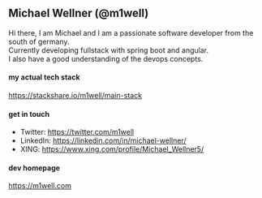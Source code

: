 ## Michael Wellner (@m1well)
Hi there, I am Michael and I am a passionate software developer from the south of germany.   
Currently developing fullstack with spring boot and angular.   
I also have a good understanding of the devops concepts.   

#### my actual tech stack
https://stackshare.io/m1well/main-stack


#### get in touch
* Twitter: https://twitter.com/m1well
* LinkedIn: https://linkedin.com/in/michael-wellner/
* XING: https://www.xing.com/profile/Michael_Wellner5/


#### dev homepage
https://m1well.com
